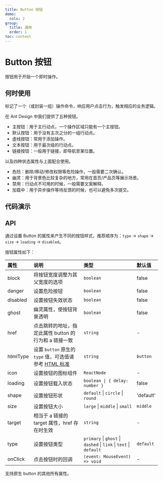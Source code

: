 ```yaml
---
title: Button 按钮
demo:
  cols: 2
group:
  title: 通用
  order: 1
toc: content
---
```


# Button 按钮

按钮用于开始一个即时操作。

## 何时使用

标记了一个（或封装一组）操作命令，响应用户点击行为，触发相应的业务逻辑。

在 Ant Design 中我们提供了五种按钮。

- 主按钮：用于主行动点，一个操作区域只能有一个主按钮。
- 默认按钮：用于没有主次之分的一组行动点。
- 虚线按钮：常用于添加操作。
- 文本按钮：用于最次级的行动点。
- 链接按钮：一般用于链接，即导航至某位置。

以及四种状态属性与上面配合使用。

- 危险：删除/移动/修改权限等危险操作，一般需要二次确认。
- 幽灵：用于背景色比较复杂的地方，常用在首页/产品页等展示场景。
- 禁用：行动点不可用的时候，一般需要文案解释。
- 加载中：用于异步操作等待反馈的时候，也可以避免多次提交。

## 代码演示

<!-- 只有这样写，demo-cols分栏才能生效 -->

<code src="./demo/DefaultButton.tsx"></code>

## API

通过设置 Button 的属性来产生不同的按钮样式，推荐顺序为：`type` -> `shape` -> `size` -> `loading` -> `disabled`。

按钮属性如下：

| 属性 | 说明 | 类型 | 默认值 |
| :-- | :-- | :-- | :-- |
| block | 将按钮宽度调整为其父宽度的选项 | `boolean` | false |
| danger | 设置危险按钮 | `boolean` | false |
| disabled | 设置按钮失效状态 | `boolean` | false |
| ghost | 幽灵属性，使按钮背景透明 | `boolean` | false |
| href | 点击跳转的地址，指定此属性 button 的行为和 a 链接一致 | `string` | - |
| htmlType | 设置 `button` 原生的 `type` 值，可选值请参考 [HTML 标准](https://developer.mozilla.org/en-US/docs/Web/HTML/Element/button#attr-type) | `string` | `button` |
| icon | 设置按钮的图标组件 | `ReactNode` | - |
| loading | 设置按钮载入状态 | `boolean \| { delay: number }` | false |
| shape | 设置按钮形状 | `default` \| `circle` \| `round` | 'default' |
| size | 设置按钮大小 | `large` \| `middle` \| `small` | `middle` |
| target | 相当于 a 链接的 target 属性，href 存在时生效 | `string` | - |
| type | 设置按钮类型 | `primary` \| `ghost` \| `dashed` \| `link` \| `text` \| `default` | `default` |
| onClick | 点击按钮时的回调 | `(event: MouseEvent) => void` | - |

支持原生 button 的其他所有属性。
